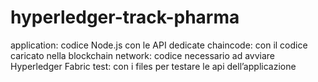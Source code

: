 # hyperledger-track-pharma


application: codice Node.js con le API dedicate
chaincode: con il codice caricato nella blockchain
network: codice necessario ad avviare Hyperledger Fabric
test: con i files per testare le api dell’applicazione